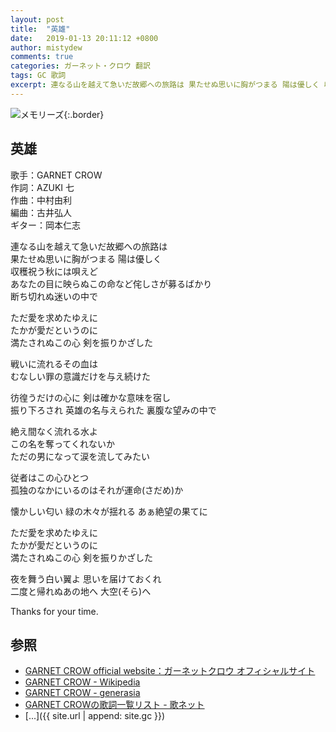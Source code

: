 ```yaml
---
layout: post
title:  "英雄"
date:   2019-01-13 20:11:12 +0800
author: mistydew
comments: true
categories: ガーネット・クロウ 翻訳
tags: GC 歌詞
excerpt: 連なる山を越えて急いだ故郷への旅路は 果たせぬ思いに胸がつまる 陽は優しく 収穫祝う秋には唄えど あなたの目に映らぬこの命など侘しさが募るばかり 断ち切れぬ迷いの中で
---
```

![メモリーズ](https://raw.githubusercontent.com/mistydew/gc2/master/cover/album/AL09_メモリーズ.jpg){:.border}

## 英雄

歌手：GARNET CROW<br>
作詞：AZUKI 七<br>
作曲：中村由利<br>
編曲：古井弘人<br>
ギター：岡本仁志

連なる山を越えて急いだ故郷への旅路は<br>
果たせぬ思いに胸がつまる 陽は優しく<br>
収穫祝う秋には唄えど<br>
あなたの目に映らぬこの命など侘しさが募るばかり<br>
断ち切れぬ迷いの中で

ただ愛を求めたゆえに<br>
たかが愛だというのに<br>
満たされぬこの心 剣を振りかざした

戦いに流れるその血は<br>
むなしい罪の意識だけを与え続けた

彷徨うだけの心に 剣は確かな意味を宿し<br>
振り下ろされ 英雄の名与えられた 裏腹な望みの中で

絶え間なく流れる水よ<br>
この名を奪ってくれないか<br>
ただの男になって涙を流してみたい

従者はこの心ひとつ<br>
孤独のなかにいるのはそれが運命(さだめ)か

懐かしい匂い 緑の木々が揺れる あぁ絶望の果てに

ただ愛を求めたゆえに<br>
たかが愛だというのに<br>
満たされぬこの心 剣を振りかざした

夜を舞う白い翼よ 思いを届けておくれ<br>
二度と帰れぬあの地へ 大空(そら)へ

Thanks for your time.

## 参照
* [GARNET CROW official website：ガーネットクロウ オフィシャルサイト](http://www.garnetcrow.com)
* [GARNET CROW - Wikipedia](https://ja.wikipedia.org/wiki/GARNET_CROW)
* [GARNET CROW - generasia](https://www.generasia.com/wiki/GARNET_CROW)
* [GARNET CROWの歌詞一覧リスト - 歌ネット](https://www.uta-net.com/artist/344)
* [...]({{ site.url | append: site.gc }})
